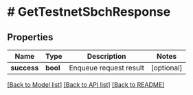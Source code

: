 # # GetTestnetSbchResponse

## Properties

Name | Type | Description | Notes
------------ | ------------- | ------------- | -------------
**success** | **bool** | Enqueue request result | [optional] 

[[Back to Model list]](../../README.md#documentation-for-models) [[Back to API list]](../../README.md#documentation-for-api-endpoints) [[Back to README]](../../README.md)


